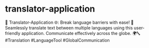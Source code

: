 # translator-application
💬 Translator-Application 🌐: Break language barriers with ease! 🚀 Seamlessly translate text between multiple languages using this user-friendly application. Communicate effectively across the globe. 🌍🔤 #Translation #LanguageTool #GlobalCommunication
